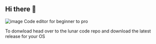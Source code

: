 ## Hi there 👋
![image](https://user-images.githubusercontent.com/95881676/171923248-508c1834-a6b5-4ab3-a583-cd0e5c055bc7.png)
Code editor for beginner to pro

To donwload head over to the lunar code repo and download the latest release for your OS
